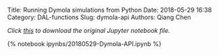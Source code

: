 Title: Running Dymola simulations from Python
Date: 2018-05-29 16:38
Category: DAL-functions
Slug: dymola-api
Authors: Qiang Chen

*Click [this]({filename}/ipynbs/20180529-Dymola-API.ipynb) to download the original Jupyter notebook file.*

{% notebook ipynbs/20180529-Dymola-API.ipynb %}
